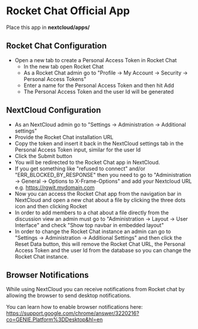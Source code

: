 # Rocket Chat Official App
Place this app in **nextcloud/apps/**

## Rocket Chat Configuration
- Open a new tab to create a Personal Access Token in Rocket Chat
    - In the new tab open Rocket Chat
    - As a Rocket Chat admin go to "Profile -> My Account -> Security -> Personal Access Tokens"
    - Enter a name for the Personal Access Token and then hit Add
    - The Personal Access Token and the user Id will be generated 
    
    
## NextCloud Configuration
- As an NextCloud admin go to "Settings -> Administration -> Additional settings"
- Provide the Rocket Chat installation URL
- Copy the token and insert it back in the NextCloud settings tab in the Personal Access Token input, similar for the user Id
- Click the Submit button
- You will be redirected to the Rocket Chat app in NextCloud.
- If you get something like "refused to connect" and/or "ERR_BLOCKED_BY_RESPONSE" then you need to go to "Administration -> General -> Options to X-Frame-Options" and add your Nextcloud URL e.g. https://rgwit.mydomain.com
- Now you can access the Rocket Chat app from the navigation bar in NextCloud and open a new chat about a file by clicking the three dots icon and then clicking Rocket
- In order to add members to a chat about a file directly from the discussion view an admin must go to "Administration -> Layout -> User Interface" and check "Show top navbar in embedded layout"  
- In order to change the Rocket Chat instance an admin can go to "Settings -> Administration -> Additional Settings" and then click the Reset Data button, this will remove the Rocket Chat URL, the Personal Access Token and the user Id from the database so you can change the Rocket Chat instance.


## Browser Notifications
While using NextCloud you can receive notifications from Rocket chat by allowing the browser to send desktop notifications.

You can learn how to enable browser notifications here: https://support.google.com/chrome/answer/3220216?co=GENIE.Platform%3DDesktop&hl=en
